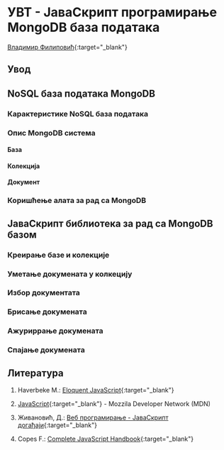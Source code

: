 
# УВТ - ЈаваСкрипт програмирање MongoDB база података

[Владимир Филиповић](https://vladofilipovic.github.io/index-cy.html){:target="_blank"}

## Увод

## NoSQL база података MongoDB

### Карактеристике NoSQL база података

### Опис MongoDB система

#### База

#### Колекција

#### Документ

### Коришћење алата за рад са MongoDB

## ЈаваСкрипт библиотека за рад са MongoDB базом

### Креирање базе и колекције

### Уметање докумената у колкецију

### Избор документата

### Брисање докумената

### Ажуриррање докумената

### Спајање докумената

## Литература

1. Haverbeke M.: [Eloquent JavaScript](https://eloquentjavascript.net/){:target="_blank"}

1. [JavaScript](https://developer.mozilla.org/en-US/docs/Web/JavaScript){:target="_blank"} - Mozzila Developer Network (MDN)

1. Живановић, Д.: [Веб програмирање - ЈаваСкрипт догађаји](https://www.webprogramiranje.org/dogadjaji-u-javascript-u/){:target="_blank"}

1. Copes F.: [Complete JavaScript Handbook](https://medium.freecodecamp.org/the-complete-javascript-handbook-f26b2c71719c){:target="_blank"}
